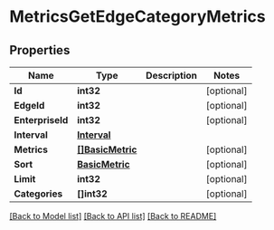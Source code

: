 # MetricsGetEdgeCategoryMetrics

## Properties

Name | Type | Description | Notes
------------ | ------------- | ------------- | -------------
**Id** | **int32** |  | [optional] 
**EdgeId** | **int32** |  | [optional] 
**EnterpriseId** | **int32** |  | [optional] 
**Interval** | [**Interval**](interval.md) |  | 
**Metrics** | [**[]BasicMetric**](basic_metric.md) |  | [optional] 
**Sort** | [**BasicMetric**](basic_metric.md) |  | [optional] 
**Limit** | **int32** |  | [optional] 
**Categories** | **[]int32** |  | [optional] 

[[Back to Model list]](../README.md#documentation-for-models) [[Back to API list]](../README.md#documentation-for-api-endpoints) [[Back to README]](../README.md)


